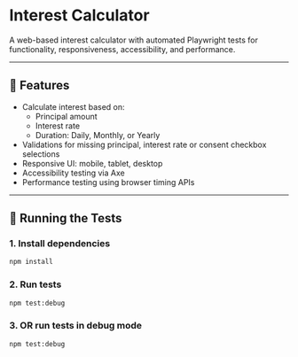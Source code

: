 # Interest Calculator

A web-based interest calculator with automated Playwright tests for functionality, responsiveness, accessibility, and performance.

---

## 📐 Features

- Calculate interest based on:
  - Principal amount
  - Interest rate
  - Duration: Daily, Monthly, or Yearly
- Validations for missing principal, interest rate or consent checkbox selections
- Responsive UI: mobile, tablet, desktop
- Accessibility testing via Axe
- Performance testing using browser timing APIs

---

## 🚀 Running the Tests

### 1. Install dependencies

```bash
npm install
```
### 2. Run tests

```bash
npm test:debug
```
### 3. OR run tests in debug mode

```bash
npm test:debug


